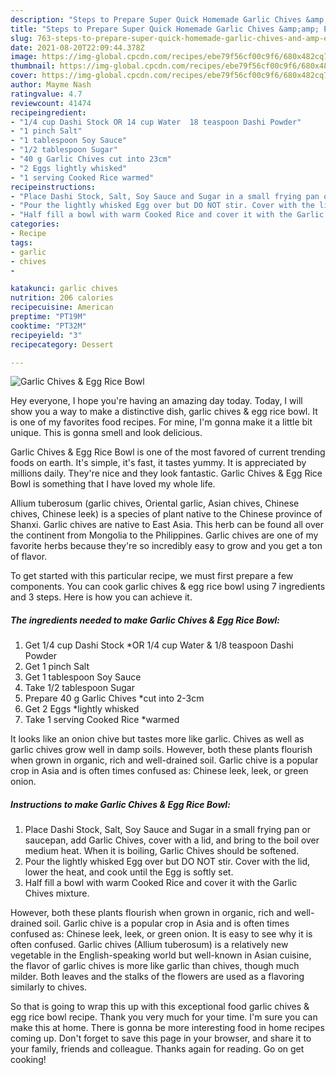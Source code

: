 ```yaml
---
description: "Steps to Prepare Super Quick Homemade Garlic Chives &amp;amp; Egg Rice Bowl"
title: "Steps to Prepare Super Quick Homemade Garlic Chives &amp;amp; Egg Rice Bowl"
slug: 763-steps-to-prepare-super-quick-homemade-garlic-chives-and-amp-egg-rice-bowl
date: 2021-08-20T22:09:44.378Z
image: https://img-global.cpcdn.com/recipes/ebe79f56cf00c9f6/680x482cq70/garlic-chives-egg-rice-bowl-recipe-main-photo.jpg
thumbnail: https://img-global.cpcdn.com/recipes/ebe79f56cf00c9f6/680x482cq70/garlic-chives-egg-rice-bowl-recipe-main-photo.jpg
cover: https://img-global.cpcdn.com/recipes/ebe79f56cf00c9f6/680x482cq70/garlic-chives-egg-rice-bowl-recipe-main-photo.jpg
author: Mayme Nash
ratingvalue: 4.7
reviewcount: 41474
recipeingredient:
- "1/4 cup Dashi Stock OR 14 cup Water  18 teaspoon Dashi Powder"
- "1 pinch Salt"
- "1 tablespoon Soy Sauce"
- "1/2 tablespoon Sugar"
- "40 g Garlic Chives cut into 23cm"
- "2 Eggs lightly whisked"
- "1 serving Cooked Rice warmed"
recipeinstructions:
- "Place Dashi Stock, Salt, Soy Sauce and Sugar in a small frying pan or saucepan, add Garlic Chives, cover with a lid, and bring to the boil over medium heat. When it is boiling, Garlic Chives should be softened."
- "Pour the lightly whisked Egg over but DO NOT stir. Cover with the lid, lower the heat, and cook until the Egg is softly set."
- "Half fill a bowl with warm Cooked Rice and cover it with the Garlic Chives mixture."
categories:
- Recipe
tags:
- garlic
- chives
- 

katakunci: garlic chives  
nutrition: 206 calories
recipecuisine: American
preptime: "PT19M"
cooktime: "PT32M"
recipeyield: "3"
recipecategory: Dessert

---
```



![Garlic Chives &amp; Egg Rice Bowl](https://img-global.cpcdn.com/recipes/ebe79f56cf00c9f6/680x482cq70/garlic-chives-egg-rice-bowl-recipe-main-photo.jpg)

Hey everyone, I hope you're having an amazing day today. Today, I will show you a way to make a distinctive dish, garlic chives &amp; egg rice bowl. It is one of my favorites food recipes. For mine, I'm gonna make it a little bit unique. This is gonna smell and look delicious.

Garlic Chives &amp; Egg Rice Bowl is one of the most favored of current trending foods on earth. It's simple, it's fast, it tastes yummy. It is appreciated by millions daily. They're nice and they look fantastic. Garlic Chives &amp; Egg Rice Bowl is something that I have loved my whole life.

Allium tuberosum (garlic chives, Oriental garlic, Asian chives, Chinese chives, Chinese leek) is a species of plant native to the Chinese province of Shanxi. Garlic chives are native to East Asia. This herb can be found all over the continent from Mongolia to the Philippines. Garlic chives are one of my favorite herbs because they&#39;re so incredibly easy to grow and you get a ton of flavor.


To get started with this particular recipe, we must first prepare a few components. You can cook garlic chives &amp; egg rice bowl using 7 ingredients and 3 steps. Here is how you can achieve it.

<!--inarticleads1-->

##### The ingredients needed to make Garlic Chives &amp; Egg Rice Bowl:

1. Get 1/4 cup Dashi Stock *OR 1/4 cup Water &amp; 1/8 teaspoon Dashi Powder
1. Get 1 pinch Salt
1. Get 1 tablespoon Soy Sauce
1. Take 1/2 tablespoon Sugar
1. Prepare 40 g Garlic Chives *cut into 2-3cm
1. Get 2 Eggs *lightly whisked
1. Take 1 serving Cooked Rice *warmed


It looks like an onion chive but tastes more like garlic. Chives as well as garlic chives grow well in damp soils. However, both these plants flourish when grown in organic, rich and well-drained soil. Garlic chive is a popular crop in Asia and is often times confused as: Chinese leek, leek, or green onion. 

<!--inarticleads2-->

##### Instructions to make Garlic Chives &amp; Egg Rice Bowl:

1. Place Dashi Stock, Salt, Soy Sauce and Sugar in a small frying pan or saucepan, add Garlic Chives, cover with a lid, and bring to the boil over medium heat. When it is boiling, Garlic Chives should be softened.
1. Pour the lightly whisked Egg over but DO NOT stir. Cover with the lid, lower the heat, and cook until the Egg is softly set.
1. Half fill a bowl with warm Cooked Rice and cover it with the Garlic Chives mixture.


However, both these plants flourish when grown in organic, rich and well-drained soil. Garlic chive is a popular crop in Asia and is often times confused as: Chinese leek, leek, or green onion. It is easy to see why it is often confused. Garlic chives (Allium tuberosum) is a relatively new vegetable in the English-speaking world but well-known in Asian cuisine, the flavor of garlic chives is more like garlic than chives, though much milder. Both leaves and the stalks of the flowers are used as a flavoring similarly to chives. 

So that is going to wrap this up with this exceptional food garlic chives &amp; egg rice bowl recipe. Thank you very much for your time. I'm sure you can make this at home. There is gonna be more interesting food in home recipes coming up. Don't forget to save this page in your browser, and share it to your family, friends and colleague. Thanks again for reading. Go on get cooking!
